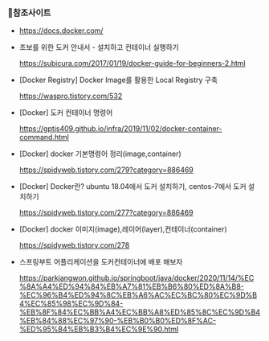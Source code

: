 ### 🔗참조사이트

- https://docs.docker.com/

- 초보를 위한 도커 안내서 - 설치하고 컨테이너 실행하기

  https://subicura.com/2017/01/19/docker-guide-for-beginners-2.html

- [Docker Registry] Docker Image를 활용한 Local Registry 구축

  https://waspro.tistory.com/532

- [Docker] 도커 컨테이너 명령어

  https://gptjs409.github.io/infra/2019/11/02/docker-container-command.html

- [Docker] docker 기본명령어 정리(image,container)

  https://spidyweb.tistory.com/279?category=886469

- [Docker] Docker란? ubuntu 18.04에서 도커 설치하기, centos-7에서 도커 설치하기

  https://spidyweb.tistory.com/277?category=886469

- [Docker] docker 이미지(image),레이어(layer),컨테이너(container)

  https://spidyweb.tistory.com/278

- 스프링부트 어플리케이션을 도커컨테이너에 배포 해보자

  https://parkjangwon.github.io/springboot/java/docker/2020/11/14/%EC%8A%A4%ED%94%84%EB%A7%81%EB%B6%80%ED%8A%B8-%EC%96%B4%ED%94%8C%EB%A6%AC%EC%BC%80%EC%9D%B4%EC%85%98%EC%9D%84-%EB%8F%84%EC%BB%A4%EC%BB%A8%ED%85%8C%EC%9D%B4%EB%84%88%EC%97%90-%EB%B0%B0%ED%8F%AC-%ED%95%B4%EB%B3%B4%EC%9E%90.html
